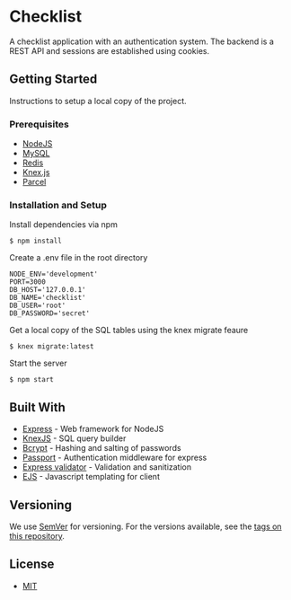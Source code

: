 # Checklist

A checklist application with an authentication system. The backend is a REST API and sessions are established using cookies.

## Getting Started

Instructions to setup a local copy of the project.

### Prerequisites

* [NodeJS](https://nodejs.org/en/) 
* [MySQL](https://www.mysql.com/)
* [Redis](https://redis.io/)
* [Knex.js](https://knexjs.org/)
* [Parcel](https://parceljs.org/)

### Installation and Setup

Install dependencies via npm

```
$ npm install
```

Create a .env file in the root directory

```
NODE_ENV='development'
PORT=3000
DB_HOST='127.0.0.1'
DB_NAME='checklist'
DB_USER='root'
DB_PASSWORD='secret'
```

Get a local copy of the SQL tables using the knex migrate feaure

```
$ knex migrate:latest
```

Start the server

```
$ npm start
```

## Built With

* [Express](https://expressjs.com/) - Web framework for NodeJS
* [KnexJS](https://knexjs.org/) - SQL query builder
* [Bcrypt](https://www.npmjs.com/package/bcrypt) - Hashing and salting of passwords
* [Passport](http://www.passportjs.org/) - Authentication middleware for express
* [Express validator](https://express-validator.github.io/) - Validation and sanitization
* [EJS](https://ejs.co/) - Javascript templating for client

## Versioning

We use [SemVer](http://semver.org/) for versioning. For the versions available, see the [tags on this repository](https://github.com/your/project/tags).

## License

* [MIT](LICENSE)

